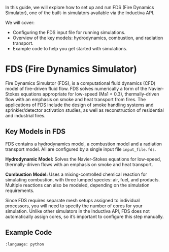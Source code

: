 In this guide, we will explore how to set up and run FDS (Fire Dynamics Simulator), 
one of the built-in simulators available via the Inductiva API.

We will cover:

- Configuring the FDS input file for running simulations.
- Overview of the key models: hydrodynamics, combustion, and radiation transport.
- Example code to help you get started with simulations.

# FDS (Fire Dynamics Simulator)

Fire Dynamics Simulator (FDS), is a computational fluid dynamics (CFD) model of 
fire-driven fluid flow. FDS solves numerically a form of the Navier-Stokes
equations appropriate for low-speed (Ma1 < 0.3), thermally-driven flow with an
emphasis on smoke and heat transport from fires. The applications of FDS include
the design of smoke handling systems and sprinkler/detector activation studies,
as well as reconstruction of residential and industrial fires.

## Key Models in FDS

FDS contains a hydrodynamics model, a combustion model and a 
radiation transport model. All are configured by a single input file
`input_file.fds`.

**Hydrodynamic Model:** Solves the Navier-Stokes equations for low-speed, 
thermally-driven flows with an emphasis on smoke and heat transport.

**Combustion Model:** Uses a mixing-controlled chemical reaction for 
simulating combustion, with three lumped species: air, fuel, and products. 
Multiple reactions can also be modeled, depending on the simulation 
requirements.

Since FDS requires separate mesh setups assigned to individual processors, 
you will need to specify the number of cores for your simulation. Unlike 
other simulators in the Inductiva API, FDS does not automatically assign 
cores, so it’s important to configure this step manually.

## Example Code

```{literalinclude} ../../examples/fds/fds.py
:language: python
```
